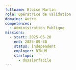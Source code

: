 ```yaml
---
fullname: Eloïse Martin
role: Opératrice de validation
domaine: Autre
competences:
  - Administration Publique
missions:
  - start: 2025-05-20
    end: 2025-09-30
    status: independent
    employer: DINUM
    startups:
      - dossierfacile
---
```

